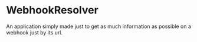 # WebhookResolver
 An application simply made just to get as much information as possible on a webhook just by its url.
